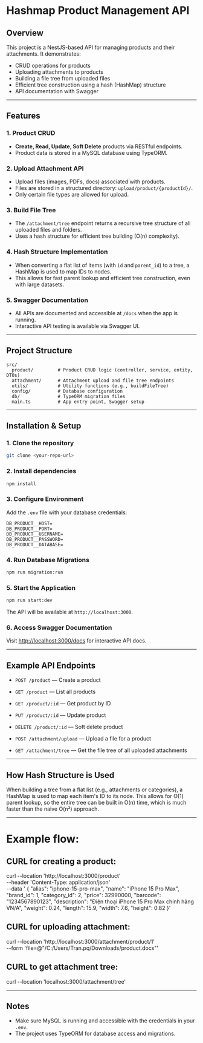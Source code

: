 # Hashmap Product Management API

## Overview

This project is a NestJS-based API for managing products and their attachments. It demonstrates:
- CRUD operations for products
- Uploading attachments to products
- Building a file tree from uploaded files
- Efficient tree construction using a hash (HashMap) structure
- API documentation with Swagger

---

## Features

### 1. Product CRUD
- **Create, Read, Update, Soft Delete** products via RESTful endpoints.
- Product data is stored in a MySQL database using TypeORM.

### 2. Upload Attachment API
- Upload files (images, PDFs, docs) associated with products.
- Files are stored in a structured directory: `upload/product/{productId}/`.
- Only certain file types are allowed for upload.

### 3. Build File Tree
- The `/attachment/tree` endpoint returns a recursive tree structure of all uploaded files and folders.
- Uses a hash structure for efficient tree building (O(n) complexity).

### 4. Hash Structure Implementation
- When converting a flat list of items (with `id` and `parent_id`) to a tree, a HashMap is used to map IDs to nodes.
- This allows for fast parent lookup and efficient tree construction, even with large datasets.

### 5. Swagger Documentation
- All APIs are documented and accessible at `/docs` when the app is running.
- Interactive API testing is available via Swagger UI.

---

## Project Structure

```
src/
  product/         # Product CRUD logic (controller, service, entity, DTOs)
  attachment/      # Attachment upload and file tree endpoints
  utils/           # Utility functions (e.g., buildFileTree)
  config/          # Database configuration
  db/              # TypeORM migration files
  main.ts          # App entry point, Swagger setup
```

---

## Installation & Setup

### 1. Clone the repository

```sh
git clone <your-repo-url>
```

### 2. Install dependencies

```sh
npm install
```

### 3. Configure Environment

Add the `.env` file with your database credentials:

```
DB_PRODUCT__HOST=
DB_PRODUCT__PORT=
DB_PRODUCT__USERNAME=
DB_PRODUCT__PASSWORD=
DB_PRODUCT__DATABASE=
```

### 4. Run Database Migrations

```sh
npm run migration:run
```

### 5. Start the Application

```sh
npm run start:dev
```

The API will be available at `http://localhost:3000`.

### 6. Access Swagger Documentation

Visit [http://localhost:3000/docs](http://localhost:3000/docs) for interactive API docs.

---

## Example API Endpoints

- `POST /product` — Create a product
- `GET /product` — List all products
- `GET /product/:id` — Get product by ID
- `PUT /product/:id` — Update product
- `DELETE /product/:id` — Soft delete product

- `POST /attachment/upload` — Upload a file for a product
- `GET /attachment/tree` — Get the file tree of all uploaded attachments

---

## How Hash Structure is Used

When building a tree from a flat list (e.g., attachments or categories), a HashMap is used to map each item's ID to its node. This allows for O(1) parent lookup, so the entire tree can be built in O(n) time, which is much faster than the naive O(n²) approach.

---
# Example flow:

## CURL for creating a product:
curl --location 'http://localhost:3000/product' \
--header 'Content-Type: application/json' \
--data ' {
  "alias": "iphone-15-pro-max",
  "name": "iPhone 15 Pro Max",
  "brand_id": 1,
  "category_id": 2,
  "price": 32990000,
  "barcode": "1234567890123",
  "description": "Điện thoại iPhone 15 Pro Max chính hãng VN/A",
  "weight": 0.24,
  "length": 15.9,
  "width": 7.6,
  "height": 0.82
}'

## CURL for uploading attachment:
curl --location 'http://localhost:3000/attachment/product/1' \
--form 'file=@"/C:/Users/Tran.pq/Downloads/product.docx"'

## CURL to get attachment tree:
curl --location 'localhost:3000/attachment/tree'

---

## Notes
- Make sure MySQL is running and accessible with the credentials in your `.env`.
- The project uses TypeORM for database access and migrations.